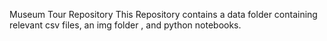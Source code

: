 Museum Tour Repository
This Repository contains a data folder containing relevant csv files, an img folder , and python notebooks.

